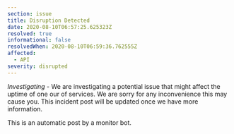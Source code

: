 ```yaml
---
section: issue
title: Disruption Detected
date: 2020-08-10T06:57:25.625323Z
resolved: true
informational: false
resolvedWhen: 2020-08-10T06:59:36.762555Z
affected:
  - API
severity: disrupted
---
```

*Investigating* - We are investigating a potential issue that might affect the uptime of one our of services. We are sorry for any inconvenience this may cause you. This incident post will be updated once we have more information.

This is an automatic post by a monitor bot.
        